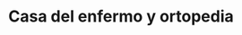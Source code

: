 ---
title: "Casa del enfermo y ortopedia"
url: /nunoa/casa-del-enfermo-y-ortopedia/
shop: comodidad
---